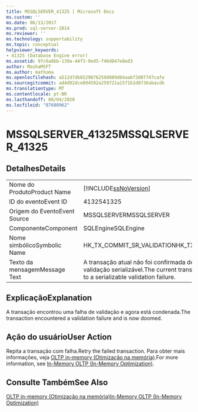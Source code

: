 ```yaml
---
title: MSSQLSERVER_41325 | Microsoft Docs
ms.custom: ''
ms.date: 06/13/2017
ms.prod: sql-server-2014
ms.reviewer: ''
ms.technology: supportability
ms.topic: conceptual
helpviewer_keywords:
- 41325 (Database Engine error)
ms.assetid: 97c6a8bb-139a-44f3-9ed5-f46d047e8ed3
author: MashaMSFT
ms.author: mathoma
ms.openlocfilehash: a512d7db6529876259d889d04aabf3d07747cafe
ms.sourcegitcommit: ad4d92dce894592a259721a1571b1d8736abacdb
ms.translationtype: MT
ms.contentlocale: pt-BR
ms.lasthandoff: 08/04/2020
ms.locfileid: "87680962"
---
```

# <a name="mssqlserver_41325"></a><span data-ttu-id="56fa0-102">MSSQLSERVER_41325</span><span class="sxs-lookup"><span data-stu-id="56fa0-102">MSSQLSERVER_41325</span></span>
    
## <a name="details"></a><span data-ttu-id="56fa0-103">Detalhes</span><span class="sxs-lookup"><span data-stu-id="56fa0-103">Details</span></span>  
  
|||  
|-|-|  
|<span data-ttu-id="56fa0-104">Nome do Produto</span><span class="sxs-lookup"><span data-stu-id="56fa0-104">Product Name</span></span>|[!INCLUDE[ssNoVersion](../../includes/ssnoversion-md.md)]|  
|<span data-ttu-id="56fa0-105">ID do evento</span><span class="sxs-lookup"><span data-stu-id="56fa0-105">Event ID</span></span>|<span data-ttu-id="56fa0-106">41325</span><span class="sxs-lookup"><span data-stu-id="56fa0-106">41325</span></span>|  
|<span data-ttu-id="56fa0-107">Origem do Evento</span><span class="sxs-lookup"><span data-stu-id="56fa0-107">Event Source</span></span>|<span data-ttu-id="56fa0-108">MSSQLSERVER</span><span class="sxs-lookup"><span data-stu-id="56fa0-108">MSSQLSERVER</span></span>|  
|<span data-ttu-id="56fa0-109">Componente</span><span class="sxs-lookup"><span data-stu-id="56fa0-109">Component</span></span>|<span data-ttu-id="56fa0-110">SQLEngine</span><span class="sxs-lookup"><span data-stu-id="56fa0-110">SQLEngine</span></span>|  
|<span data-ttu-id="56fa0-111">Nome simbólico</span><span class="sxs-lookup"><span data-stu-id="56fa0-111">Symbolic Name</span></span>|<span data-ttu-id="56fa0-112">HK_TX_COMMIT_SR_VALIDATION</span><span class="sxs-lookup"><span data-stu-id="56fa0-112">HK_TX_COMMIT_SR_VALIDATION</span></span>|  
|<span data-ttu-id="56fa0-113">Texto da mensagem</span><span class="sxs-lookup"><span data-stu-id="56fa0-113">Message Text</span></span>|<span data-ttu-id="56fa0-114">A transação atual não foi confirmada devido a uma falha de validação serializável.</span><span class="sxs-lookup"><span data-stu-id="56fa0-114">The current transaction failed to commit due to a serializable validation failure.</span></span>|  
  
## <a name="explanation"></a><span data-ttu-id="56fa0-115">Explicação</span><span class="sxs-lookup"><span data-stu-id="56fa0-115">Explanation</span></span>  
 <span data-ttu-id="56fa0-116">A transação encontrou uma falha de validação e agora está condenada.</span><span class="sxs-lookup"><span data-stu-id="56fa0-116">The transaction encountered a validation failure and is now doomed.</span></span>  
  
## <a name="user-action"></a><span data-ttu-id="56fa0-117">Ação do usuário</span><span class="sxs-lookup"><span data-stu-id="56fa0-117">User Action</span></span>  
 <span data-ttu-id="56fa0-118">Repita a transação com falha.</span><span class="sxs-lookup"><span data-stu-id="56fa0-118">Retry the failed transaction.</span></span> <span data-ttu-id="56fa0-119">Para obter mais informações, veja [OLTP in-memory &#40;Otimização na memória&#41;](../in-memory-oltp/in-memory-oltp-in-memory-optimization.md).</span><span class="sxs-lookup"><span data-stu-id="56fa0-119">For more information, see [In-Memory OLTP &#40;In-Memory Optimization&#41;](../in-memory-oltp/in-memory-oltp-in-memory-optimization.md).</span></span>  
  
## <a name="see-also"></a><span data-ttu-id="56fa0-120">Consulte Também</span><span class="sxs-lookup"><span data-stu-id="56fa0-120">See Also</span></span>  
 [<span data-ttu-id="56fa0-121">OLTP in-memory &#40;Otimização na memória&#41;</span><span class="sxs-lookup"><span data-stu-id="56fa0-121">In-Memory OLTP &#40;In-Memory Optimization&#41;</span></span>](../in-memory-oltp/in-memory-oltp-in-memory-optimization.md)  
  
  
